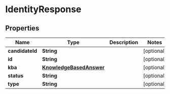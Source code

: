 
# IdentityResponse

## Properties
Name | Type | Description | Notes
------------ | ------------- | ------------- | -------------
**candidateId** | **String** |  |  [optional]
**id** | **String** |  |  [optional]
**kba** | [**KnowledgeBasedAnswer**](KnowledgeBasedAnswer.md) |  |  [optional]
**status** | **String** |  |  [optional]
**type** | **String** |  |  [optional]



